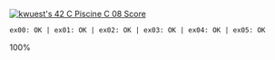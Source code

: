 [![kwuest's 42 C Piscine C 08 Score](https://badge42.vercel.app/api/v2/clb55h6z600300fkzy9cemaa4/project/2912884)](https://github.com/JaeSeoKim/badge42)
```diff
ex00: OK | ex01: OK | ex02: OK | ex03: OK | ex04: OK | ex05: OK
```
100%
